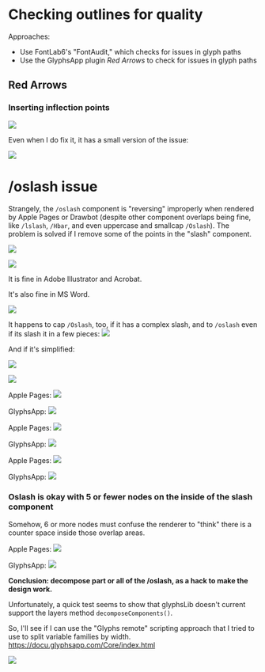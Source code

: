 # Checking outlines for quality

Approaches:
- Use FontLab6's "FontAudit," which checks for issues in glyph paths
- Use the GlyphsApp plugin *Red Arrows* to check for issues in glyph paths


## Red Arrows

### Inserting inflection points

![](assets/2018-11-30-14-20-53.png)

Even when I do fix it, it has a small version of the issue:

![](assets/2018-11-29-16-27-15.png)


# /oslash issue

Strangely, the `/oslash` component is "reversing" improperly when rendered by Apple Pages or Drawbot (despite other component overlaps being fine, like `/lslash`, `/Hbar`, and even uppercase and smallcap `/Oslash`). The problem is solved if I remove some of the points in the "slash" component.

![](assets/2018-12-07-16-07-39.png)

![](assets/2018-12-07-16-08-56.png)

It is fine in Adobe Illustrator and Acrobat.

It's also fine in MS Word.

![](assets/2018-12-07-16-19-05.png)

It happens to cap `/Oslash`, too, if it has a complex slash, and to `/oslash` even if its slash it in a few pieces:
![](assets/2018-12-07-16-54-38.png)

And if it's simplified:

![](assets/2018-12-07-16-56-06.png)

![](assets/2018-12-07-16-56-52.png)

Apple Pages:
![](assets/2018-12-07-17-12-58.png)

GlyphsApp:
![](assets/2018-12-07-17-13-26.png)

Apple Pages:
![](assets/2018-12-07-17-42-51.png)

GlyphsApp:
![](assets/2018-12-07-17-44-58.png)

Apple Pages:
![](assets/2018-12-07-17-52-21.png)

GlyphsApp:
![](assets/2018-12-07-17-52-39.png)

### Oslash is okay with 5 or fewer nodes on the inside of the slash component

Somehow, 6 or more nodes must confuse the renderer to "think" there is a counter space inside those overlap areas.

Apple Pages:
![](assets/2018-12-07-17-56-59.png)

GlyphsApp:
![](assets/2018-12-07-17-57-21.png)

**Conclusion: decompose part or all of the /oslash, as a hack to make the design work.**

Unfortunately, a quick test seems to show that glyphsLib doesn't current support the layers method `decomposeComponents()`. 

So, I'll see if I can use the "Glyphs remote" scripting approach that I tried to use to split variable families by width. https://docu.glyphsapp.com/Core/index.html

![](assets/2018-12-09-09-20-15.png)